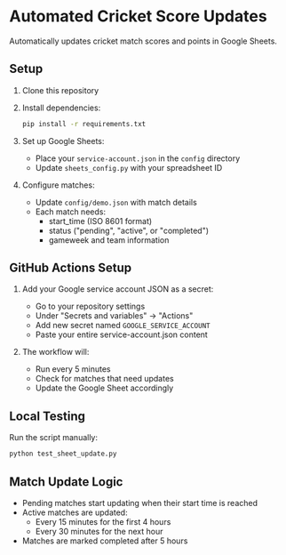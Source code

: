 # Automated Cricket Score Updates

Automatically updates cricket match scores and points in Google Sheets.

## Setup

1. Clone this repository
2. Install dependencies:
   ```bash
   pip install -r requirements.txt
   ```

3. Set up Google Sheets:
   - Place your `service-account.json` in the `config` directory
   - Update `sheets_config.py` with your spreadsheet ID

4. Configure matches:
   - Update `config/demo.json` with match details
   - Each match needs:
     - start_time (ISO 8601 format)
     - status ("pending", "active", or "completed")
     - gameweek and team information

## GitHub Actions Setup

1. Add your Google service account JSON as a secret:
   - Go to your repository settings
   - Under "Secrets and variables" -> "Actions"
   - Add new secret named `GOOGLE_SERVICE_ACCOUNT`
   - Paste your entire service-account.json content

2. The workflow will:
   - Run every 5 minutes
   - Check for matches that need updates
   - Update the Google Sheet accordingly

## Local Testing

Run the script manually:
```bash
python test_sheet_update.py
```

## Match Update Logic

- Pending matches start updating when their start time is reached
- Active matches are updated:
  - Every 15 minutes for the first 4 hours
  - Every 30 minutes for the next hour
- Matches are marked completed after 5 hours 